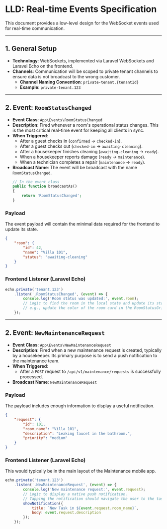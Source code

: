 # LLD: Real-time Events Specification

This document provides a low-level design for the WebSocket events used for real-time communication.

---

## 1. General Setup

-   **Technology**: WebSockets, implemented via Laravel WebSockets and Laravel Echo on the frontend.
-   **Channels**: Communication will be scoped to private tenant channels to ensure data is not broadcast to the wrong customer.
    -   **Channel Naming Convention**: `private-tenant.{tenantId}`
    -   **Example**: `private-tenant.123`

---

## 2. Event: `RoomStatusChanged`

-   **Event Class**: `App\Events\RoomStatusChanged`
-   **Description**: Fired whenever a room's operational status changes. This is the most critical real-time event for keeping all clients in sync.
-   **When Triggered**:
    -   After a guest checks in (`confirmed` -> `checked-in`).
    -   After a guest checks out (`checked-in` -> `awaiting-cleaning`).
    -   After a housekeeper finishes cleaning (`awaiting-cleaning` -> `ready`).
    -   When a housekeeper reports damage (`ready` -> `maintenance`).
    -   When a technician completes a repair (`maintenance` -> `ready`).
-   **Broadcast Name**: The event will be broadcast with the name `RoomStatusChanged`.
    ```php
    // In the event class
    public function broadcastAs()
    {
        return 'RoomStatusChanged';
    }
    ```

### Payload

The event payload will contain the minimal data required for the frontend to update its state.

```json
{
    "room": {
        "id": 42,
        "name": "Villa 101",
        "status": "awaiting-cleaning"
    }
}
```

### Frontend Listener (Laravel Echo)

```javascript
echo.private('tenant.123')
    .listen('.RoomStatusChanged', (event) => {
        console.log('Room status was updated:', event.room);
        // Logic to find the room in the local state and update its status.
        // e.g., update the color of the room card in the RoomStatusGrid component.
    });
```

---

## 2. Event: `NewMaintenanceRequest`

-   **Event Class**: `App\Events\NewMaintenanceRequest`
-   **Description**: Fired when a new maintenance request is created, typically by a housekeeper. Its primary purpose is to send a push notification to the maintenance team.
-   **When Triggered**:
    -   After a `POST` request to `/api/v1/maintenance/requests` is successfully processed.
-   **Broadcast Name**: `NewMaintenanceRequest`

### Payload

The payload includes enough information to display a useful notification.

```json
{
    "request": {
        "id": 101,
        "room_name": "Villa 101",
        "description": "Leaking faucet in the bathroom.",
        "priority": "medium"
    }
}
```

### Frontend Listener (Laravel Echo)

This would typically be in the main layout of the Maintenance mobile app.

```javascript
echo.private('tenant.123')
    .listen('.NewMaintenanceRequest', (event) => {
        console.log('New maintenance request:', event.request);
        // Logic to display a native push notification.
        // Tapping the notification should navigate the user to the task details.
        showNotification({
            title: `New Task in ${event.request.room_name}`,
            body: event.request.description
        });
    });
```
